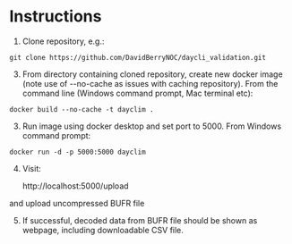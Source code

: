 Instructions 
============

1) Clone repository, e.g.:
```
git clone https://github.com/DavidBerryNOC/daycli_validation.git
```
3) From directory containing cloned repository, create new docker image (note use of --no-cache
as issues with caching repository). From the command line (Windows command prompt, Mac terminal etc):

```
docker build --no-cache -t dayclim .
```

3) Run image using docker desktop and set port to 5000. From Windows command prompt:

``
docker run -d -p 5000:5000 dayclim
``

4) Visit:

    http://localhost:5000/upload

and upload uncompressed BUFR file

5) If successful, decoded data from BUFR file should be shown as webpage,
including downloadable CSV file. 